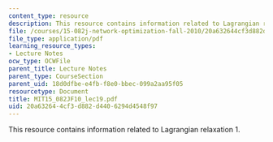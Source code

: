 ```yaml
---
content_type: resource
description: This resource contains information related to Lagrangian relaxation 1.
file: /courses/15-082j-network-optimization-fall-2010/20a632644cf3d882d4406294d4548f97_MIT15_082JF10_lec19.pdf
file_type: application/pdf
learning_resource_types:
- Lecture Notes
ocw_type: OCWFile
parent_title: Lecture Notes
parent_type: CourseSection
parent_uid: 18d0dfbe-e4fb-f8e0-bbec-099a2aa95f05
resourcetype: Document
title: MIT15_082JF10_lec19.pdf
uid: 20a63264-4cf3-d882-d440-6294d4548f97
---
```

This resource contains information related to Lagrangian relaxation 1.

